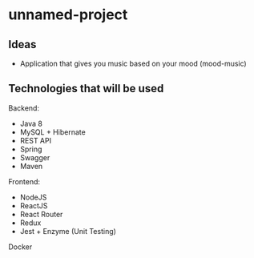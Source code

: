# unnamed-project

## Ideas

- Application that gives you music based on your mood (mood-music)

## Technologies that will be used

Backend:
- Java 8
- MySQL + Hibernate
- REST API
- Spring
- Swagger
- Maven

Frontend:
- NodeJS
- ReactJS
- React Router
- Redux
- Jest + Enzyme (Unit Testing)

Docker
